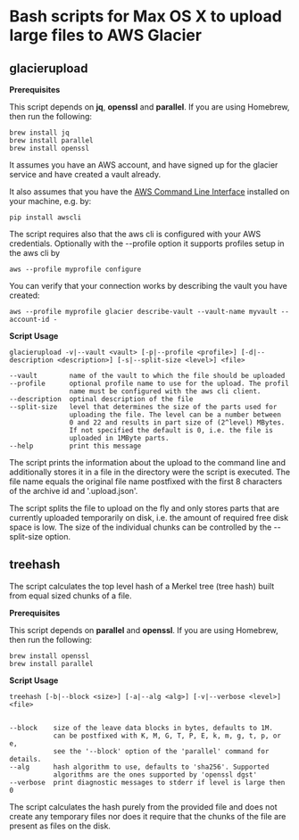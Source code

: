 # Bash scripts for Max OS X to upload large files to AWS Glacier

## glacierupload
**Prerequisites**

This script depends on <b>jq</b>, <b>openssl</b> and <b>parallel</b>. If you are
using Homebrew, then run the following:

    brew install jq
    brew install parallel
    brew install openssl

It assumes you have an AWS account, and have signed up for the glacier service
and have created a vault already.

It also assumes that you have the
<a href="http://docs.aws.amazon.com/cli/latest/userguide/installing.html">AWS Command Line Interface</a>
installed on your machine, e.g. by:

    pip install awscli

The script requires also that the aws cli is configured with your AWS credentials. Optionally
with the --profile option it supports profiles setup in the aws cli by

    aws --profile myprofile configure

You can verify that your connection works by describing the vault you have created:

    aws --profile myprofile glacier describe-vault --vault-name myvault --account-id -


**Script Usage**

    glacierupload -v|--vault <vault> [-p|--profile <profile>] [-d|--description <description>] [-s|--split-size <level>] <file>
    
    --vault        name of the vault to which the file should be uploaded  
    --profile      optional profile name to use for the upload. The profil
                   name must be configured with the aws cli client.
    --description  optinal description of the file
    --split-size   level that determines the size of the parts used for
                   uploading the file. The level can be a number between
                   0 and 22 and results in part size of (2^level) MBytes.
                   If not specified the default is 0, i.e. the file is
                   uploaded in 1MByte parts.
    --help         print this message

The script prints the information about the upload to the command line and
additionally stores it in a file in the directory were the script is executed.
The file name equals the original file name postfixed with the first 8 characters
of the archive id and '.upload.json'.

The script splits the file to upload on the fly and only stores parts that are
currently uploaded temporarily on disk, i.e. the amount of required free disk
space is low. The size of the individual chunks can be controlled by the --split-size
option.

## treehash

The script calculates the top level hash of a Merkel tree (tree hash) built from
equal sized chunks of a file.

**Prerequisites**

This script depends on <b>parallel</b> and <b>openssl</b>. If you are using
Homebrew, then run the following:

    brew install openssl
    brew install parallel

**Script Usage**

    treehash [-b|--block <size>] [-a|--alg <alg>] [-v|--verbose <level>] <file>


    --block    size of the leave data blocks in bytes, defaults to 1M.
               can be postfixed with K, M, G, T, P, E, k, m, g, t, p, or e,
               see the '--block' option of the 'parallel' command for details.
    --alg      hash algorithm to use, defaults to 'sha256'. Supported
               algorithms are the ones supported by 'openssl dgst'
    --verbose  print diagnostic messages to stderr if level is large then 0

The script calculates the hash purely from the provided file and does not create
any temporary files nor does it require that the chunks of the file are present
as files on the disk.
